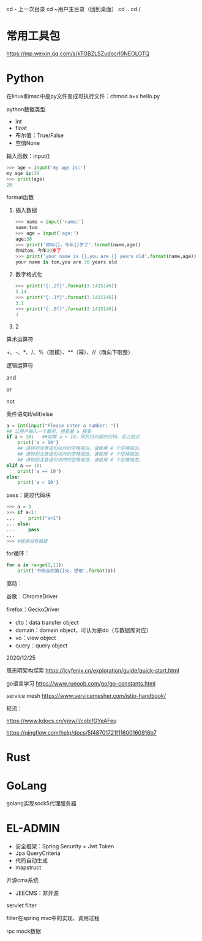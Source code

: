 cd - 上一次目录
cd ~用户主目录（回到桌面）
cd ..
cd /



# 常用工具包

https://mp.weixin.qq.com/s/kTGBZLSZudocrI0NEOLOTQ

# Python

在linux和mac中是py文件变成可执行文件：chmod a+x hello.py



python数据类型

- int
- float
- 布尔值：True/False
- 空值None



输入函数：input()

```python
>>> age = input('my age is:')
my age is:20
>>> print(age)
20
```



format函数

1. 插入数据

   ```python
   >>> name = input('name:')
   name:tom
   >>> age = input('age:')
   age:30
   >>> print('你叫{}，今年{}岁了'.format(name,age))
   你叫tom，今年30岁了
   >>> print('your name is {},you are {} years old'.format(name,age))
   your name is tom,you are 30 years old
   ```

2. 数字格式化

   ```python
   >>> print("{:.2f}".format(3.1415146))
   3.14
   >>> print("{:.1f}".format(3.1415146))
   3.1
   >>> print("{:.0f}".format(3.1415146))
   3
   ```

3. 2





算术运算符

+、-、*、/、%（取模）、**（幂）、//（商向下取整）



逻辑运算符

and

or

not





条件语句if/elif/else

```python
a = int(input("Please enter a number: ")) 
## 让用户输入一个数字，用变量 a 接受
if a > 10:   ##如果 a > 10，则执行内部的代码，反之跳过
    print('a > 10')
    ## 请特别注意语句块内的空格缩进，请使用 4 个空格缩进。
    ## 请特别注意语句块内的空格缩进，请使用 4 个空格缩进。
    ## 请特别注意语句块内的空格缩进，请使用 4 个空格缩进。
elif a == 10:
    print('a == 10')
else:
    print('a < 10')
```

pass：跳过代码块

```python
>>> a = 3
>>> if a<1:
...     print("a<1")
... else:
...     pass
...
>>> #程序没有报错
```



for循环：

```python
for a in range(1,11):
	print('书桓走的第{}天，想他'.format(a))
```





驱动：

谷歌：ChromeDriver

firefox：GeckoDriver







- dto：data transfer object
- domain：domain object，可认为是do（与数据库对应）
- vo：view object
- query：query object





2020/12/25

周志明架构探索 https://icyfenix.cn/exploration/guide/quick-start.html

go语言学习 https://www.runoob.com/go/go-constants.html

service mesh https://www.servicemesher.com/istio-handbook/





轻流：

https://www.kdocs.cn/view/l/cobifGYeAFeq

https://qingflow.com/help/docs/5f48701721f11600160916b7







# Rust



# GoLang

golang实现sock5代理服务器





# EL-ADMIN

- 安全框架：Spring Security + Jwt Token
- Jpa QueryCriteria 
- 代码自动生成
- mapstruct







开源cms系统

- JEECMS：非开源





servlet filter

filter在spring mvc中的实现、调用过程

rpc mock数据